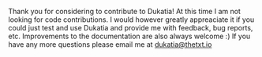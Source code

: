 Thank you for considering to contribute to Dukatia! At this time I am not looking for code contributions. I would however greatly appreaciate it if you could just test and use Dukatia and provide me with feedback, bug reports, etc. Improvements to the documentation are also always welcome :)
If you have any more questions please email me at dukatia@thetxt.io

